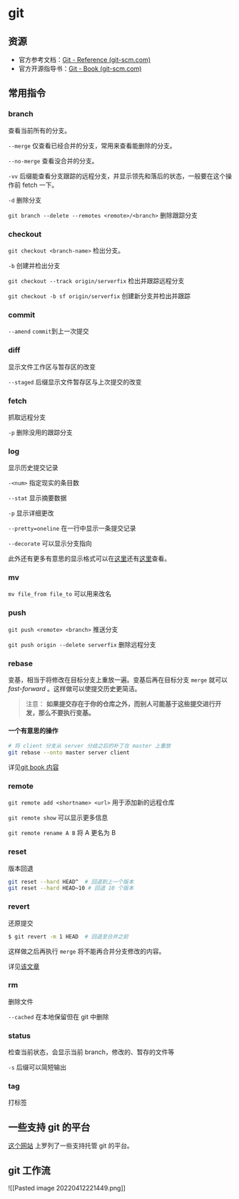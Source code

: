 # git

## 资源

- 官方参考文档：[Git - Reference (git-scm.com)](https://git-scm.com/docs/)
- 官方开源指导书：[Git - Book (git-scm.com)](https://git-scm.com/book/zh/v2)

## 常用指令

### branch

查看当前所有的分支。

`--merge` 仅查看已经合并的分支，常用来查看能删除的分支。

`--no-merge` 查看没合并的分支。

`-vv` 后缀能查看分支跟踪的远程分支，并显示领先和落后的状态，一般要在这个操作前 fetch 一下。

`-d`  删除分支

`git branch --delete --remotes <remote>/<branch>`  删除跟踪分支

### checkout

`git checkout <branch-name>` 检出分支。

`-b` 创建并检出分支

`git checkout --track origin/serverfix` 检出并跟踪远程分支

`git checkout -b sf origin/serverfix`  创建新分支并检出并跟踪

### commit

`--amend`  `commit`到上一次提交

### diff

显示文件工作区与暂存区的改变

`--staged` 后缀显示文件暂存区与上次提交的改变

### fetch

抓取远程分支

`-p`  删除没用的跟踪分支

### log

显示历史提交记录

`-<num>` 指定现实的条目数

`--stat` 显示摘要数据

`-p` 显示详细更改

`--pretty=oneline` 在一行中显示一条提交记录

`--decorate` 可以显示分支指向

此外还有更多有意思的显示格式可以在[这里][log-1]还有[这里][log-2]查看。

### mv

`mv file_from file_to` 可以用来改名

### push

`git push <remote> <branch>`  推送分支

`git push origin --delete serverfix`  删除远程分支

### rebase

变基，相当于将修改在目标分支上重放一遍。变基后再在目标分支 `merge` 就可以 *fast-forward* 。这样做可以使提交历史更简洁。

> 注意：
> **如果提交存在于你的仓库之外，而别人可能基于这些提交进行开发，那么不要执行变基。**

#### 一个有意思的操作


```bash
# 将 client 分支从 server 分歧之后的补丁在 master 上重放
git rebase --onto master server client
```

详见[git book 内容](https://git-scm.com/book/zh/v2/Git-%E5%88%86%E6%94%AF-%E5%8F%98%E5%9F%BA#_%E6%9B%B4%E6%9C%89%E8%B6%A3%E7%9A%84%E5%8F%98%E5%9F%BA%E4%BE%8B%E5%AD%90)

### remote

`git remote add <shortname> <url>` 用于添加新的远程仓库

`git remote show` 可以显示更多信息

`git remote rename A B` 将 A 更名为 B 

### reset

版本回退

```bash
git reset --hard HEAD^  # 回退到上一个版本
git reset --hard HEAD~10 # 回退 10 个版本
```

### revert

还原提交

```bash
$ git revert -m 1 HEAD  # 回退至合并之前
```

这样做之后再执行 `merge` 将不能再合并分支修改的内容。

详见[该文章](https://git-scm.com/book/zh/v2/Git-%E5%B7%A5%E5%85%B7-%E9%AB%98%E7%BA%A7%E5%90%88%E5%B9%B6#_reverse_commit)

### rm

删除文件

`--cached` 在本地保留但在 git 中删除

### status

检查当前状态，会显示当前 branch，修改的、暂存的文件等

`-s` 后缀可以简短输出

### tag

打标签

## 一些支持 git 的平台

[这个网站](https://git.wiki.kernel.org/index.php/GitHosting) 上罗列了一些支持托管 git 的平台。

[log-1]: https://git-scm.com/book/zh/v2/Git-%E5%9F%BA%E7%A1%80-%E6%9F%A5%E7%9C%8B%E6%8F%90%E4%BA%A4%E5%8E%86%E5%8F%B2#log_options
[log-2]: https://git-scm.com/book/zh/v2/ch00/limit_options

## git 工作流

![[Pasted image 20220412221449.png]]
